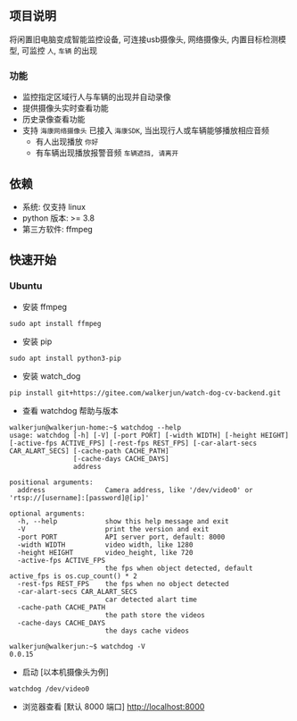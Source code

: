 ## 项目说明
将闲置旧电脑变成智能监控设备, 可连接usb摄像头, 网络摄像头, 内置目标检测模型, 可监控 `人`, `车辆` 的出现  

### 功能
- 监控指定区域行人与车辆的出现并自动录像
- 提供摄像头实时查看功能
- 历史录像查看功能
- 支持 `海康网络摄像头` 已接入 `海康SDK`, 当出现行人或车辆能够播放相应音频
  - 有人出现播放 `你好`
  - 有车辆出现播放报警音频 `车辆遮挡, 请离开`

## 依赖
- 系统: 仅支持 linux
- python 版本: >= 3.8
- 第三方软件: ffmpeg


## 快速开始

### Ubuntu
* 安装 ffmpeg
```shell
sudo apt install ffmpeg 
```
* 安装 pip
```shell
sudo apt install python3-pip 
```

* 安装 watch_dog
```shell
pip install git+https://gitee.com/walkerjun/watch-dog-cv-backend.git
```
* 查看 watchdog 帮助与版本
```shell
walkerjun@walkerjun-home:~$ watchdog --help
usage: watchdog [-h] [-V] [-port PORT] [-width WIDTH] [-height HEIGHT] [-active-fps ACTIVE_FPS] [-rest-fps REST_FPS] [-car-alart-secs CAR_ALART_SECS] [-cache-path CACHE_PATH]
                [-cache-days CACHE_DAYS]
                address

positional arguments:
  address               Camera address, like '/dev/video0' or 'rtsp://[username]:[password]@[ip]'

optional arguments:
  -h, --help            show this help message and exit
  -V                    print the version and exit
  -port PORT            API server port, default: 8000
  -width WIDTH          video width, like 1280
  -height HEIGHT        video_height, like 720
  -active-fps ACTIVE_FPS
                        the fps when object detected, default active_fps is os.cup_count() * 2
  -rest-fps REST_FPS    the fps when no object detected
  -car-alart-secs CAR_ALART_SECS
                        car detected alart time
  -cache-path CACHE_PATH
                        the path store the videos
  -cache-days CACHE_DAYS
                        the days cache videos
                        
walkerjun@walkerjun:~$ watchdog -V
0.0.15                        
```
* 启动 [以本机摄像头为例]
```
watchdog /dev/video0 
```

* 浏览器查看 [默认 8000 端口]
[http://localhost:8000](http://localhost:8000)


